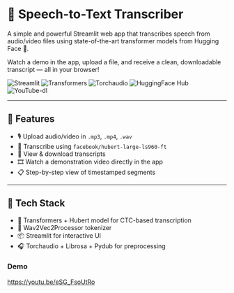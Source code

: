 # 🎤 Speech-to-Text Transcriber

A simple and powerful Streamlit web app that transcribes speech from audio/video files using state-of-the-art transformer models from Hugging Face 🤗.

Watch a demo in the app, upload a file, and receive a clean, downloadable transcript — all in your browser!

![Streamlit](https://img.shields.io/badge/Streamlit-1.44.0+-brightgreen?logo=streamlit)
![Transformers](https://img.shields.io/badge/Transformers-4.50.3+-blueviolet?logo=python)
![Torchaudio](https://img.shields.io/badge/torchaudio-2.6.0+-red)
![HuggingFace Hub](https://img.shields.io/badge/huggingface--hub-0.30.1+-yellow?logo=huggingface)
![YouTube-dl](https://img.shields.io/badge/youtube--dl-2021.12.17+-black)

---

## 🚀 Features

- 🎙️ Upload audio/video in `.mp3`, `.mp4`, `.wav`
- 🧠 Transcribe using `facebook/hubert-large-ls960-ft`
- 📝 View & download transcripts
- 🎞️ Watch a demonstration video directly in the app
- 📋 Step-by-step view of timestamped segments

---

## 🧰 Tech Stack

- 🤗 Transformers + Hubert model for CTC-based transcription
- 🧠 Wav2Vec2Processor tokenizer
- 📦 Streamlit for interactive UI
- 🎧 Torchaudio + Librosa + Pydub for preprocessing

### Demo

https://youtu.be/eSG_FsoUtRo